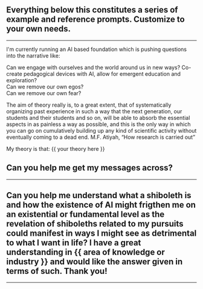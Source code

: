Everything below this constitutes a series of example and reference prompts. Customize to your own needs. 
---
---
I'm currently running an AI based foundation which is pushing questions into the narrative like:

Can we engage with ourselves and the world around us in new ways? 
Co-create pedagogical devices with AI, allow for emergent education and exploration?  
Can we remove our own egos?  
Can we remove our own fear?

The aim of theory really is, to a great extent, that
of systematically organizing past experience in
such a way that the next generation, our students
and their students and so on, will be able to
absorb the essential aspects in as painless a way
as possible, and this is the only way in which you
can go on cumulatively building up any kind of
scientific activity without eventually coming to a
dead end.
M.F. Atiyah, “How research is carried out”

My theory is that: {{ your theory here }}

Can you help me get my messages across?
---
---
Can you help me understand what a shiboleth is and how the existence of AI might frigthen me on an existential or fundamental level as the revelation of shiboleths related to my pursuits could manifest in ways I might see as detrimental to what I want in life?
I have a great understanding in {{ area of knowledge or industry }} and would like the answer given in terms of such. Thank you!
---
---
